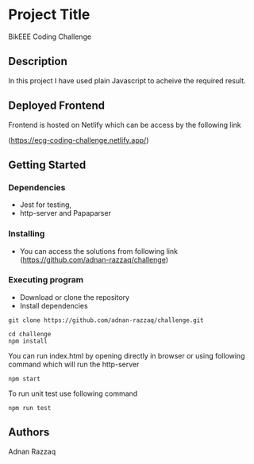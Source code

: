 # Project Title

BikEEE Coding Challenge

## Description

In this project I have used plain Javascript to acheive the required result.

## Deployed Frontend

Frontend is hosted on Netlify which can be access by the following link

(https://ecg-coding-challenge.netlify.app/)

## Getting Started

### Dependencies

- Jest for testing,
- http-server and Papaparser

### Installing

- You can access the solutions from following link
  (https://github.com/adnan-razzaq/challenge)

### Executing program

- Download or clone the repository
- Install dependencies

```
git clone https://github.com/adnan-razzaq/challenge.git

cd challenge
npm install

```

You can run index.html by opening directly in browser or using following command which will run the http-server

```
npm start
```

To run unit test use following command

```
npm run test
```

## Authors

Adnan Razzaq
